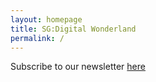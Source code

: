 ```yaml
---
layout: homepage
title: SG:Digital Wonderland
permalink: /
---
```

<!-- Type your notification here - the notification bar will not appear if this is empty. For other changes, refer to _data/homepage.yml to edit the homepage -->
Subscribe to our newsletter <a href="https://form.gov.sg/#!/5ce4f21a2305a40017faf7b0" target="_blank">here</a>
